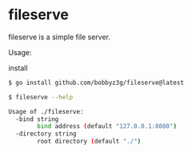 # fileserve

fileserve is a simple file server.

Usage:

install

```bash
$ go install github.com/bobbyz3g/fileserve@latest
```

```bash
$ fileserve --help

Usage of ./fileserve:
  -bind string
        bind address (default "127.0.0.1:8080")
  -directory string
        root directory (default "./")
```
